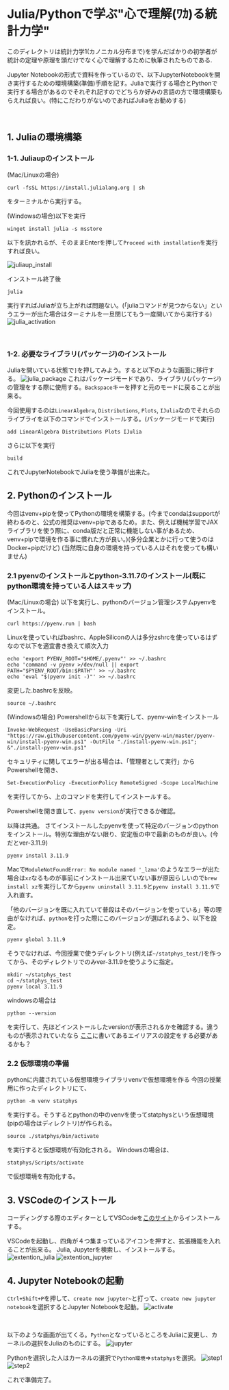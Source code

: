 # Julia/Pythonで学ぶ"心で理解(ﾜｶ)る統計力学"

このディレクトリは統計力学1(カノニカル分布まで)を学んだばかりの初学者が統計の定理や原理を頭だけでなく心で理解するために執筆されたものである.

Jupyter Notebookの形式で資料を作っているので、以下JupyterNotebookを開き実行するための環境構築(準備)手順を記す。Juliaで実行する場合とPythonで実行する場合があるのでそれぞれ記すのでどちらか好みの言語の方で環境構築もらえれば良い。(特にこだわりがないのであればJuliaをお勧めする)

<br>


## 1. Juliaの環境構築

### 1-1. Juliaupのインストール

(Mac/Linuxの場合)
```
curl -fsSL https://install.julialang.org | sh
```
をターミナルから実行する。

(Windowsの場合)以下を実行
```
winget install julia -s msstore
```
以下を訊かれるが、そのままEnterを押して`Proceed with installation`を実行すれば良い。

![juliaup_install](./fig/Juliaup_Install.jpeg)

インストール終了後
```
julia
```
実行すればJuliaが立ち上がれば問題ない。(「juliaコマンドが見つからない」というエラーが出た場合はターミナルを一旦閉じてもう一度開いてから実行する)
![julia_activation](./fig/julia_activation.png)

<br>

### 1-2. 必要なライブラリ(パッケージ)のインストール
Juliaを開いている状態で`]`を押してみよう。すると以下のような画面に移行する。
![julia_package](./fig/julia_package.png)
これはパッケージモードであり、ライブラリ(パッケージ)の管理をする際に使用する。`Backspace`キーを押すと元のモードに戻ることが出来る。

今回使用するのは`LinearAlgebra`, `Distributions`, `Plots`, `IJulia`なのでそれらのライブライを以下のコマンドでインストールする。(パッケージモードで実行)
```
add LinearAlgebra Distributions Plots IJulia
```
さらに以下を実行
```
build
```
これでJupyterNotebookでJuliaを使う準備が出来た。


## 2. Pythonのインストール
今回はvenv+pipを使ってPythonの環境を構築する。(今までcondaはsupportが終わるのと、公式の推奨はvenv+pipであるため。また、例えば機械学習でJAXライブラリを使う際に、conda版だと正常に機能しない事があるため、venv+pipで環境を作る事に慣れた方が良い。)(多分企業とかに行って使うのはDocker+pipだけど)
(当然既に自身の環境を持っている人はそれを使っても構いません)

### 2.1 pyenvのインストールとpython-3.11.7のインストール(既にpython環境を持っている人はスキップ)
(Mac/Linuxの場合)
以下を実行し、pythonのバージョン管理システムpyenvをインストール。
```
curl https://pyenv.run | bash
```
Linuxを使っていればbashrc、AppleSiliconの人は多分zshrcを使っているはずなので以下を適宜書き換えて順次入力
```
echo 'export PYENV_ROOT="$HOME/.pyenv"' >> ~/.bashrc
echo 'command -v pyenv >/dev/null || export PATH="$PYENV_ROOT/bin:$PATH"' >> ~/.bashrc
echo 'eval "$(pyenv init -)"' >> ~/.bashrc
```
変更した.bashrcを反映。
```
source ~/.bashrc
```

(Windowsの場合)
Powershellから以下を実行して、pyenv-winをインストール
```
Invoke-WebRequest -UseBasicParsing -Uri "https://raw.githubusercontent.com/pyenv-win/pyenv-win/master/pyenv-win/install-pyenv-win.ps1" -OutFile "./install-pyenv-win.ps1"; &"./install-pyenv-win.ps1"
```
セキュリティに関してエラーが出る場合は、「管理者として実行」からPowershellを開き、
```
Set-ExecutionPolicy -ExecutionPolicy RemoteSigned -Scope LocalMachine
```
を実行してから、上のコマンドを実行してインストールする。

Powershellを開き直して、`pyenv version`が実行できるか確認。

以降は共通。
さてインストールしたpyenvを使って特定のバージョンのpythonをインストール。特別な理由がない限り、安定版の中で最新のものが良い。(今だとver-3.11.9)
```
pyenv install 3.11.9
```
Macで`ModuleNotFoundError: No module named '_lzma'`のようなエラーが出た場合は`xz`なるものが事前にインストール出来ていない事が原因らしいので`brew install xz`を実行してから`pyenv uninstall 3.11.9`と`pyenv install 3.11.9`で入れ直す。

「他のバージョンを既に入れていて普段はそのバージョンを使っている」等の理由がなければ、`python`を打った際にこのバージョンが選ばれるよう、以下を設定。
```
pyenv global 3.11.9
```
そうでなければ、今回授業で使うディレクトリ(例えば`~/statphys_test/`)を作ってから、そのディレクトリでのみver-3.11.9を使うように指定。
```
mkdir ~/statphys_test
cd ~/statphys_test
pyenv local 3.11.9
```
windowsの場合は
```
python --version
```
を実行して、先ほどインストールしたversionが表示されるかを確認する。違うものが表示されていたなら
[ここ](https://qiita.com/probabilityhill/items/9a22f395a1e93206c846)に書いてあるエイリアスの設定をする必要があるかも？



### 2.2 仮想環境の準備
pythonに内蔵されている仮想環境ライブラリvenvで仮想環境を作る
今回の授業用に作ったディレクトリにて、
```
python -m venv statphys
```
を実行する。そうするとpythonの中のvenvを使ってstatphysという仮想環境(pipの場合はディレクトリ)が作られる。

```
source ./statphys/bin/activate
```
を実行すると仮想環境が有効化される。
Windowsの場合は、
```
statphys/Scripts/activate
```
で仮想環境を有効化する。



## 3. VSCodeのインストール　
コーディングする際のエディターとしてVSCodeを[このサイト](https://code.visualstudio.com/download)からインストールする。

VSCodeを起動し、四角が４つ集まっているアイコンを押すと、拡張機能を入れることが出来る。
Julia, Jupyterを検索し、インストールする。
![extention_julia](./fig/extention_julia.png)
![extention_jupyter](./fig/extention_jupyter.png)

## 4. Jupyter Notebookの起動
`Ctrl+Shift+P`を押して、`create new jupyter~`と打って、`create new jupyter notebook`を選択するとJupyter Notebookを起動。
![activate](fig/create_new.png)

<br>

以下のような画面が出てくる。`Python`となっているところをJuliaに変更し、カーネルの選択をJuliaのものにする。
![jupyter](fig/jupyter.png)

Pythonを選択した人はカーネルの選択で`Python環境`=>`statphys`を選択。
![step1](fig/step1.png)
![step2](fig/step2.png)

これで準備完了。
